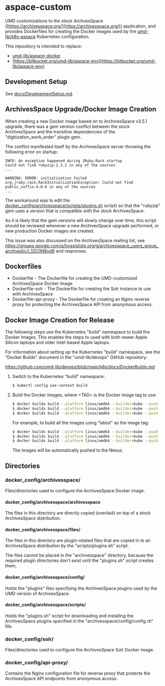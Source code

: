 # aspace-custom

UMD customizations to the stock ArchvesSpace
([https://archivesspace.org/](https://archivesspace.org/))
application, and provides Dockerfiles for creating the Docker images used by the
[umd-lib/k8s-aspace](https://github.com/umd-lib/k8s-aspace) Kubernetes
configuration.

This repository is intended to replace:

* [umd-lib/aspace-docker](https://github.com/umd-lib/aspace-docker)
* [https://bitbucket.org/umd-lib/aspace-env](https://bitbucket.org/umd-lib/aspace-env)

## Development Setup

See [docs/DevelopmentSetup.md](docs/DevelopmentSetup.md).

## ArchivesSpace Upgrade/Docker Image Creation

When creating a new Docker image based on to ArchivesSpace v3.5.1 upgrade,
there was a gem version conflict between the stock ArchivesSpace and the
transitive dependencies of the "digitization_work_order" plugin gem.

The conflict manifested itself by the ArchivesSpace server throwing the
following error on startup:

```text
INFO: An exception happened during JRuby-Rack startup
Could not find rubyzip-2.3.2 in any of the sources
...

WARNING: ERROR: initialization failed
org.jruby.rack.RackInitializationException: Could not find public_suffix-4.0.6 in any of the sources
...
```

The workaround was to edit the
[docker_config/archivesspace/scripts/plugins.sh](docker_config/archivesspace/scripts/plugins.sh)
script) so that the "rubyzip" gem uses a version that is compatible with the
stock ArchivesSpace.

As it is likely that the gem versions will slowly change over time, this script
should be reviewed whenever a new ArchivesSpace upgrade performed, or new
production Docker images are created.

This issue was also discussed on the ArchivesSpace mailing list, see
<https://groups.google.com/a/lyrasislists.org/g/archivesspace_users_group_archived/c/j_12U3N8vd8>
and responses.

## Dockerfiles

* Dockerfile - The Dockerfile for creating the UMD-customized ArchivesSpace
Docker image
* Dockerfile-solr - The Dockerfile for creating the Solr instance to use with
  ArchivesSpace
* Dockerfile-api-proxy - The Dockerfile for creating an Nginx reverse proxy for
protecting the ArchivesSpace API from anonymous access.

## Docker Image Creation for Release

The following steps use the Kubernetes "build" namespace to build the Docker
images. This enables the steps to used with both newer Apple Silicon laptops and
older Intel-based Apple laptops.

For information about setting up the Kubernetes "build" namespace, see
the "Docker Builds" document in the "umd-lib/devops" GitHub repository:

<https://github.com/umd-lib/devops/blob/main/k8s/docs/DockerBuilds.md>

1) Switch to the Kubernetes "build" namespace:

    ```bash
    $ kubectl config use-context build
    ```

2) Build the Docker images, where \<TAG> is the Docker image tag to use:

    ```bash
    $ docker buildx build --platform linux/amd64 --builder=kube --push --no-cache -t docker.lib.umd.edu/aspace:<TAG> -f Dockerfile .
    $ docker buildx build --platform linux/amd64 --builder=kube --push --no-cache -t docker.lib.umd.edu/aspace-api-proxy:<TAG> -f Dockerfile-api-proxy .
    $ docker buildx build --platform linux/amd64 --builder=kube --push --no-cache -t docker.lib.umd.edu/aspace-solr:<TAG> -f Dockerfile-solr .
    ```

    For example, to build all the images using "latest" as the image tag:

    ```bash
    $ docker buildx build --platform linux/amd64 --builder=kube --push --no-cache -t docker.lib.umd.edu/aspace:latest -f Dockerfile .
    $ docker buildx build --platform linux/amd64 --builder=kube --push --no-cache -t docker.lib.umd.edu/aspace-api-proxy:latest -f Dockerfile-api-proxy .
    $ docker buildx build --platform linux/amd64 --builder=kube --push --no-cache -t docker.lib.umd.edu/aspace-solr:latest -f Dockerfile-solr .
    ```

    The images will be automatically pushed to the Nexus.

## Directories

### docker_config/archivesspace/

Files/directories used to configure the ArchivesSpace Docker image.

#### docker_config/archivesspace/archivesspace

The files in this directory are directly copied (overlaid) on top of a
stock ArchivesSpace distribution.

#### docker_config/archivesspace/files/

The files in this directory are plugin-related files that are copied in to an
ArchivesSpace distribution by the "scripts/plugins.sh" script.

The files cannot be placed in the "archivesspace" directory, because the
required plugin directories don't exist until the "plugins.sh" script creates
them,

#### docker_config/archivesspace/config/

Holds the "plugins" files specifying the ArchivesSpace plugins used by the
UMD version of ArchivesSpace.

#### docker_config/archivesspace/scripts/

Holds the "plugins.sh" script for downloading and installing the ArchivesSpace
plugins specified in the "archivesspace/config/config.rb" file.

### docker_config/solr/

Files/directories used to configure the ArchivesSpace Solr Docker image.

### docker_config/api-proxy/

Contains the Nginx configuration file for reverse proxy that protects the
ArchivesSpace API endpoints from anonymous access.
